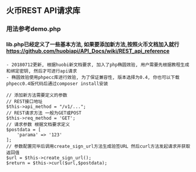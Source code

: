 ## 火币REST API请求库
### 用法参考demo.php
#### lib.php已经定义了一些基本方法, 如果要添加新方法,按照火币文档加入就行 https://github.com/huobiapi/API_Docs/wiki/REST_api_reference
```
- 20180712更新, 根据huobi新文档要求, 加入了php椭圆效验, 用户需要先根据教程生成和绑定密钥, 然后才可进行api请求
- 椭圆效验使用phpecc库进行效验, 为了保证兼容性, 版本选择为0.4, 你也可以下载phpecc0.4版代码后通过composer install安装

// 添加新方法需要定义的参数
// REST接口地址
$this->api_method = "/v1/...";
// REST请求方法 一般为GET或POST
$this->req_method = 'GET';
// 请求参数 根据文档要求定义
$postdata = [
	'parama' => '123'
];
// 参数配置完毕后调用create_sign_url方法生成验签URL 然后curl方法发起请求并获取返回值
$url = $this->create_sign_url();
$return = $this->curl($url,$postdata);
```